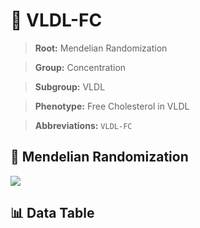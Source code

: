 # 🧪 VLDL-FC

> **Root:** Mendelian Randomization

> **Group:** Concentration  

> **Subgroup:** VLDL

> **Phenotype:** Free Cholesterol in VLDL  

> **Abbreviations:** `VLDL-FC`

## 🧬 Mendelian Randomization  

<img src="/MR/Figures/Inverse/VLDLhengxianFC.png"/>


## 📊 Data Table


<CsvTableMRI src="/public/MR/Data/Inverse/VLDLhengxianFC.csv"/>
